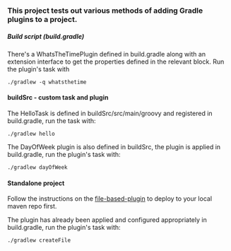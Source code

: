 ### This project tests out various methods of adding Gradle plugins to a project.

##### Build script (build.gradle)
There's a WhatsTheTimePlugin defined in build.gradle along with an extension interface to get the properties defined in the relevant block.
Run the plugin's task with

`./gradlew -q whatsthetime`

#### buildSrc - custom task and plugin
The HelloTask is defined in buildSrc/src/main/groovy and registered in build.gradle, run the task with:

`./gradlew hello`

The DayOfWeek plugin is also defined in buildSrc, the plugin is applied in build.gradle, run the plugin's task with:

`./gradlew dayOfWeek`

#### Standalone project
Follow the instructions on the [file-based-plugin](https://github.com/leadtrip/file-based-plugin) to deploy to your local maven repo first.

The plugin has already been applied and configured appropriately in build.gradle, run the plugin's task with:

`./gradlew createFile`